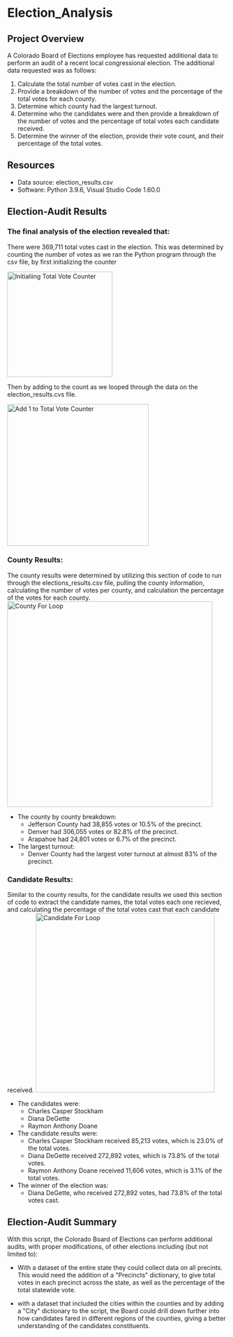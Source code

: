 # Election_Analysis

## Project Overview
A Colorado Board of Elections employee has requested additional data to perform an audit of a recent local congressional election. The additional data requested was as follows:

1. Calculate the total number of votes cast in the election.
2. Provide a breakdown of the number of votes and the percentage of the total votes for each county.
3. Determine which county had the largest turnout.
4. Determine who the candidates were and then provide a breakdown of the number of votes and the percentage of total votes each candidate received.
5. Determine the winner of the election, provide their vote count, and their percentage of the total votes.


## Resources
- Data source: election_results.csv
- Software: Python 3.9.6, Visual Studio Code 1.60.0

## Election-Audit Results
### The final analysis of the election revealed that:
 There were 369,711 total votes cast in the election.
 This was determined by counting the number of votes as we ran the Python program through the csv file, by first initializing the counter

 <img width="241" alt="Initialiing Total Vote Counter" src="https://user-images.githubusercontent.com/88861780/132977292-820b76ba-4219-472a-965a-1d257f2a71f7.png">

 Then by adding to the count as we looped through the data on the election_results.cvs file.

<img width="324" alt="Add 1 to Total Vote Counter" src="https://user-images.githubusercontent.com/88861780/132977287-3398d0c5-7209-466c-a3a4-5fa20c10bbfe.png">


 ### County Results:
 The county results were determined by utilizing this section of code to run through the elections_results.csv file, pulling the county information, calculating the number of votes per county, and calculation the percentage of the votes for each county.
<img width="470" alt="County For Loop" src="https://user-images.githubusercontent.com/88861780/132977294-356cbeae-d35b-4ffe-8f3d-a0163c0749e6.png">

- The county by county breakdown:
  - Jefferson County had 38,855 votes or 10.5% of the precinct.
  - Denver had 306,055 votes or 82.8% of the precinct.
  - Arapahoe had 24,801 votes or 6.7% of the precinct.
- The largest turnout:
  -  Denver County had the largest voter turnout at almost 83% of the precinct.

### Candidate Results:
Similar to the county results, for the candidate results we used this section of code to extract the candidate names, the total votes each one recieved, and calculating the percentage of the total votes cast that each candidate received.
<img width="410" alt="Candidate For Loop" src="https://user-images.githubusercontent.com/88861780/132977295-d92f7a08-e546-48cd-b751-de470dd5d746.png">

- The candidates were: 
  - Charles Casper Stockham 
  - Diana DeGette
  - Raymon Anthony Doane
- The candidate results were:
  - Charles Casper Stockham received 85,213 votes, which is 23.0%  of the total votes.
  - Diana DeGette received 272,892 votes, which is 73.8% of the total votes.
  - Raymon Anthony Doane received 11,606 votes, which is 3.1% of the total votes.
- The winner of the election was:
  - Diana DeGette, who received 272,892 votes, had 73.8% of the total votes cast.

## Election-Audit Summary
With this script, the Colorado Board of Elections can perform additional audits, with proper modifications, of other elections including (but not limited to):

- With a dataset of the entire state they could collect data on all precints. This would need the addition of a "Precincts" dictionary, to give total votes in each precinct across the state, as well as the percentage of the total statewide vote.

- with a dataset that included the cities within the counties and by adding a "City" dictionary to the script, the Board could drill down further into how candidates fared in different regions of the counties, giving a better understanding of the candidates constituents.